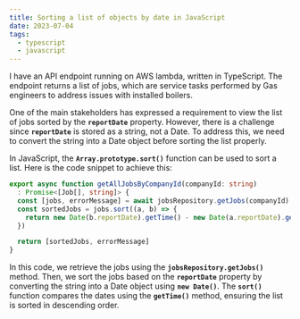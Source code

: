 ```yaml
---
title: Sorting a list of objects by date in JavaScript
date: 2023-07-04
tags:
  - typescript
  - javascript
---
```


I have an API endpoint running on AWS lambda, written in TypeScript. The endpoint returns a list of jobs, which are service tasks performed by Gas engineers to address issues with installed boilers. 

One of the main stakeholders has expressed a requirement to view the list of jobs sorted by the **`reportDate`** property. However, there is a challenge since **`reportDate`** is stored as a string, not a Date. To address this, we need to convert the string into a Date object before sorting the list properly.

In JavaScript, the **`Array.prototype.sort()`** function can be used to sort a list. Here is the code snippet to achieve this:

```typescript
export async function getAllJobsByCompanyId(companyId: string)
  : Promise<[Job[], string]> {
  const [jobs, errorMessage] = await jobsRepository.getJobs(companyId)
  const sortedJobs = jobs.sort((a, b) => {
    return new Date(b.reportDate).getTime() - new Date(a.reportDate).getTime()
  })

  return [sortedJobs, errorMessage]
}
```

In this code, we retrieve the jobs using the **`jobsRepository.getJobs()`** method. Then, we sort the jobs based on the **`reportDate`** property by converting the string into a Date object using **`new Date()`**. The **`sort()`** function compares the dates using the **`getTime()`** method, ensuring the list is sorted in descending order.

